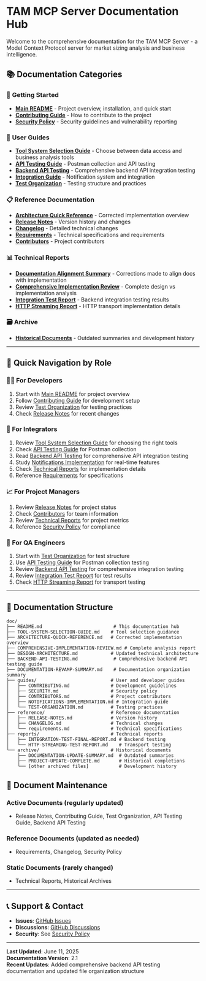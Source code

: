 # TAM MCP Server Documentation Hub

Welcome to the comprehensive documentation for the TAM MCP Server - a Model Context Protocol server for market sizing analysis and business intelligence.

## 📚 **Documentation Categories**

### 🚀 **Getting Started**
- **[Main README](../README.md)** - Project overview, installation, and quick start
- **[Contributing Guide](guides/CONTRIBUTING.md)** - How to contribute to the project
- **[Security Policy](guides/SECURITY.md)** - Security guidelines and vulnerability reporting

### 📖 **User Guides**
- **[Tool System Selection Guide](TOOL-SYSTEM-SELECTION-GUIDE.md)** - Choose between data access and business analysis tools
- **[API Testing Guide](../examples/README.md)** - Postman collection and API testing
- **[Backend API Testing](BACKEND-API-TESTING.md)** - Comprehensive backend API integration testing
- **[Integration Guide](guides/NOTIFICATIONS-IMPLEMENTATION.md)** - Notification system and integration
- **[Test Organization](guides/TEST-ORGANIZATION.md)** - Testing structure and practices

### 📋 **Reference Documentation**
- **[Architecture Quick Reference](ARCHITECTURE-QUICK-REFERENCE.md)** - Corrected implementation overview
- **[Release Notes](reference/RELEASE-NOTES.md)** - Version history and changes
- **[Changelog](reference/CHANGELOG.md)** - Detailed technical changes
- **[Requirements](reference/requirements.md)** - Technical specifications and requirements
- **[Contributors](guides/CONTRIBUTORS.md)** - Project contributors

### 📊 **Technical Reports**
- **[Documentation Alignment Summary](DOCUMENTATION-ALIGNMENT-SUMMARY.md)** - Corrections made to align docs with implementation
- **[Comprehensive Implementation Review](COMPREHENSIVE-IMPLEMENTATION-REVIEW.md)** - Complete design vs implementation analysis
- **[Integration Test Report](reports/INTEGRATION-TEST-FINAL-REPORT.md)** - Backend integration testing results
- **[HTTP Streaming Report](reports/HTTP-STREAMING-TEST-REPORT.md)** - HTTP transport implementation details

### 🗃️ **Archive**
- **[Historical Documents](archive/)** - Outdated summaries and development history

---

## 🎯 **Quick Navigation by Role**

### **👩‍💻 For Developers**
1. Start with [Main README](../README.md) for project overview
2. Follow [Contributing Guide](guides/CONTRIBUTING.md) for development setup
3. Review [Test Organization](guides/TEST-ORGANIZATION.md) for testing practices
4. Check [Release Notes](reference/RELEASE-NOTES.md) for recent changes

### **🔧 For Integrators**
1. Review [Tool System Selection Guide](TOOL-SYSTEM-SELECTION-GUIDE.md) for choosing the right tools
2. Check [API Testing Guide](../examples/README.md) for Postman collection
3. Read [Backend API Testing](BACKEND-API-TESTING.md) for comprehensive API integration testing
4. Study [Notifications Implementation](guides/NOTIFICATIONS-IMPLEMENTATION.md) for real-time features
5. Check [Technical Reports](reports/) for implementation details
6. Reference [Requirements](reference/requirements.md) for specifications

### **📈 For Project Managers**
1. Review [Release Notes](reference/RELEASE-NOTES.md) for project status
2. Check [Contributors](guides/CONTRIBUTORS.md) for team information
3. Review [Technical Reports](reports/) for project metrics
4. Reference [Security Policy](guides/SECURITY.md) for compliance

### **🧪 For QA Engineers**
1. Start with [Test Organization](guides/TEST-ORGANIZATION.md) for test structure
2. Use [API Testing Guide](../examples/README.md) for Postman collection testing
3. Review [Backend API Testing](BACKEND-API-TESTING.md) for comprehensive integration testing
4. Review [Integration Test Report](reports/INTEGRATION-TEST-FINAL-REPORT.md) for test results
5. Check [HTTP Streaming Report](reports/HTTP-STREAMING-TEST-REPORT.md) for transport testing

---

## 📂 **Documentation Structure**

```
doc/
├── README.md                          # This documentation hub
├── TOOL-SYSTEM-SELECTION-GUIDE.md    # Tool selection guidance
├── ARCHITECTURE-QUICK-REFERENCE.md   # Corrected implementation overview
├── COMPREHENSIVE-IMPLEMENTATION-REVIEW.md # Complete analysis report
├── DESIGN-ARCHITECTURE.md            # Updated technical architecture
├── BACKEND-API-TESTING.md             # Comprehensive backend API testing guide
├── DOCUMENTATION-REVAMP-SUMMARY.md    # Documentation organization summary
├── guides/                           # User and developer guides
│   ├── CONTRIBUTING.md               # Development guidelines
│   ├── SECURITY.md                   # Security policy
│   ├── CONTRIBUTORS.md               # Project contributors
│   ├── NOTIFICATIONS-IMPLEMENTATION.md # Integration guide
│   └── TEST-ORGANIZATION.md          # Testing practices
├── reference/                        # Reference documentation
│   ├── RELEASE-NOTES.md              # Version history
│   ├── CHANGELOG.md                  # Technical changes
│   └── requirements.md               # Technical specifications
├── reports/                          # Technical reports
│   ├── INTEGRATION-TEST-FINAL-REPORT.md # Backend testing
│   └── HTTP-STREAMING-TEST-REPORT.md    # Transport testing
└── archive/                          # Historical documents
    ├── DOCUMENTATION-UPDATE-SUMMARY.md  # Outdated summaries
    ├── PROJECT-UPDATE-COMPLETE.md       # Historical completions
    └── [other archived files]           # Development history
```

## 🔄 **Document Maintenance**

### **Active Documents** (regularly updated)
- Release Notes, Contributing Guide, Test Organization, API Testing Guide, Backend API Testing

### **Reference Documents** (updated as needed)
- Requirements, Changelog, Security Policy

### **Static Documents** (rarely changed)
- Technical Reports, Historical Archives

---

## 📞 **Support & Contact**

- **Issues**: [GitHub Issues](https://github.com/gvaibhav/TAM-MCP-Server/issues)
- **Discussions**: [GitHub Discussions](https://github.com/gvaibhav/TAM-MCP-Server/discussions)
- **Security**: See [Security Policy](guides/SECURITY.md)

---

**Last Updated**: June 11, 2025  
**Documentation Version**: 2.1  
**Recent Updates**: Added comprehensive backend API testing documentation and updated file organization structure
